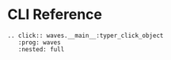 # CLI Reference

```{eval-rst}
.. click:: waves.__main__:typer_click_object
   :prog: waves
   :nested: full
```

